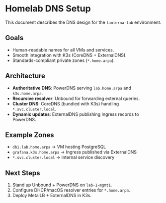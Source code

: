 # Homelab DNS Setup

This document describes the DNS design for the `lanterna-lab` environment.

## Goals
- Human-readable names for all VMs and services.
- Smooth integration with K3s (CoreDNS + ExternalDNS).
- Standards-compliant private zones (`*.home.arpa`).

## Architecture
- **Authoritative DNS**: PowerDNS serving `lab.home.arpa` and `k3s.home.arpa`.
- **Recursive resolver**: Unbound for forwarding external queries.
- **Cluster DNS**: CoreDNS (bundled with K3s) handling `*.svc.cluster.local`.
- **Dynamic updates**: ExternalDNS publishing Ingress records to PowerDNS.

## Example Zones
- `db1.lab.home.arpa` → VM hosting PostgreSQL
- `grafana.k3s.home.arpa` → Ingress published via ExternalDNS
- `*.svc.cluster.local` → internal service discovery

## Next Steps
1. Stand up Unbound + PowerDNS on `lab-1-mgmt1`.
2. Configure DHCP/macOS resolver entries for `*.home.arpa`.
3. Deploy MetalLB + ExternalDNS in K3s.
